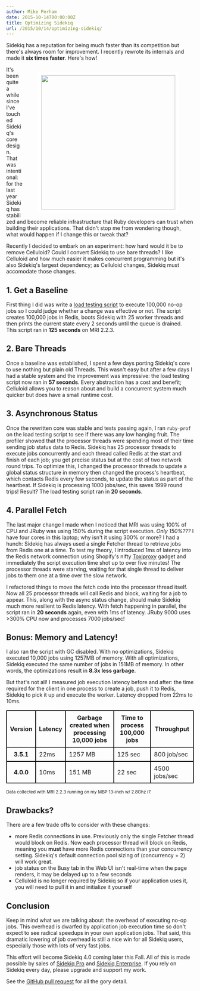 ```yaml
---
author: Mike Perham
date: 2015-10-14T00:00:00Z
title: Optimizing Sidekiq
url: /2015/10/14/optimizing-sidekiq/
---
```


Sidekiq has a reputation for being much faster than its competition but
there's always room for improvement. I recently rewrote its internals
and made it **six times faster**.  Here's how!

<figure style="float: right;">
  <img style="border: solid white 10px;" src="http://cdn.shopify.com/s/files/1/0154/2777/products/Sidekiq_-_Detail_1024x1024.jpg" width="360px" />
</figure>

It's been quite a while since I've touched Sidekiq's core design.  That
was intentional: for the last year Sidekiq has stabilized and become
reliable infrastructure that Ruby developers can trust when
building their applications.  That didn't stop me from wondering though,
what would happen if I change this or tweak that?

Recently I decided to embark on an experiment: how hard would it be
to remove Celluloid?  Could I convert Sidekiq to use bare threads?
I like Celluloid and how much easier it makes concurrent programming but
it's also Sidekiq's largest dependency; as Celluloid changes, Sidekiq
must accomodate those changes.

## 1. Get a Baseline

First thing I did was write a [load testing script][0] to execute 100,000
no-op jobs so I could judge whether a change was effective or not.  The
script creates 100,000 jobs in Redis, boots Sidekiq with 25 worker threads
and then prints the current state every 2 seconds until the queue is
drained. This script ran in **125 seconds** on MRI 2.2.3.

## 2. Bare Threads

Once a baseline was established, I spent a few days porting Sidekiq's
core to use nothing but plain old Threads.  This wasn't easy but
after a few days I had a stable system and
the improvement was impressive: the load testing script now ran in **57
seconds**.  Every abstraction has a cost and benefit; Celluloid allows
you to reason about and build a concurrent system much quicker but does
have a small runtime cost.

## 3. Asynchronous Status

Once the rewritten core was stable and tests passing again, I ran `ruby-prof`
on the load testing script to see
if there was any low hanging fruit.  The profiler showed that the
processor threads were spending most of their time sending job status data to
Redis.  Sidekiq has 25 processor threads to execute jobs concurrently and each thread
called Redis at the start and finish of each job; you get precise status
but at the cost of two
network round trips.  To optimize this, I changed the
processor threads to update a global status structure in memory then
changed the process's heartbeat, which contacts Redis every few seconds,
to update the status as part of the heartbeat.  If Sidekiq is processing
1000 jobs/sec, this saves 1999 round trips!  Result?  The load testing
script ran in **20 seconds**.

## 4. Parallel Fetch

The last major change I made when I noticed that MRI was using 100% of
CPU and JRuby was using 150% during the script execution.  *Only 150%???*
I have four cores in this laptop; why isn't it using 300% or more?
I had a hunch: Sidekiq has always used a single Fetcher thread to
retrieve jobs from Redis one at a time.  To test my theory, I introduced 1ms of latency
into the Redis network connection using Shopify's nifty [Toxiproxy][2]
gadget and immediately the script execution time shot up to over five
minutes!  The processor threads were starving, waiting for that single
thread to deliver jobs to them one at a time over the slow network.

I refactored things to move the fetch code into the processor thread
itself.  Now all 25 processor threads will call Redis and block, waiting
for a job to appear.  This, along with the async status change, should
make Sidekiq much more resilient to Redis latency.  With fetch happening
in parallel, the script ran in **20 seconds** again, even with 1ms of latency.
JRuby 9000 uses >300% CPU now and processes 7000 jobs/sec!

## Bonus: Memory and Latency!

I also ran the script with GC disabled.  With no optimizations, Sidekiq
executed 10,000 jobs using 1257MB of memory.  With all optimizations,
Sidekiq executed the same number of jobs in 151MB of memory.  In other words, the
optimizations result in **8.3x less garbage**.

But that's not all!  I measured job execution latency before and after:
the time required for the client in one process to create a job, push it
to Redis, Sidekiq to pick it up and execute the worker.  Latency dropped
from 22ms to 10ms.

<style>
table {
  border-collapse: separate;
  border-spacing: 0;
  border: 1px solid #000;
}

th, td, caption {
  border: 1px solid #000;
  padding: 0.5em;
}
</style>
<table>
<tr><th>Version</th><th>Latency</th><th>Garbage created when<br/> processing 10,000 jobs</th><th>Time to process<br/> 100,000 jobs</th><th>Throughput</th></tr>
<tr><th>3.5.1</th><td>22ms</td><td>1257 MB</td><td>125 sec</td><td>800 job/sec</td></tr>
<tr><th>4.0.0</th><td>10ms</td><td>151 MB</td><td>22 sec</td><td>4500 jobs/sec</td></tr>
</table>
<small>Data collected with MRI 2.2.3 running on my MBP 13-inch w/ 2.8Ghz i7.</small>


## Drawbacks?

There are a few trade offs to consider with these changes:

- more Redis connections in use.  Previously only the single Fetcher
thread would block on Redis.  Now each processor thread will block
on Redis, meaning you **must** have more Redis connections than your
concurrency setting.  Sidekiq's default connection pool sizing of
(concurrency + 2) will work great.
- job status on the Busy tab in the Web UI isn't real-time when the page
renders, it may be delayed up to a few seconds
- Celluloid is no longer required by Sidekiq so if your application uses
it, you will need to pull it in and initialize it yourself

## Conclusion

Keep in mind what we are talking about: the overhead of executing no-op
jobs.  This overhead is dwarfed by application job execution time so
don't expect to see radical speedups in your own application jobs.  That
said, this dramatic lowering of job overhead is still a nice win for
all Sidekiq users, especially those with lots of very fast jobs.

This effort will become Sidekiq 4.0 coming later this Fall.  All of this
is made possible by sales of [Sidekiq Pro][3] and [Sidekiq Enterprise][4].
If you rely on Sidekiq every day, please upgrade and support my work.

See the [GitHub pull request][1] for all the gory detail.


[0]: https://github.com/mperham/sidekiq/blob/master/bin/sidekiqload
[1]: https://github.com/mperham/sidekiq/pull/2593
[2]: https://github.com/shopify/toxiproxy
[3]: http://sidekiq.org
[4]: http://sidekiq.org
